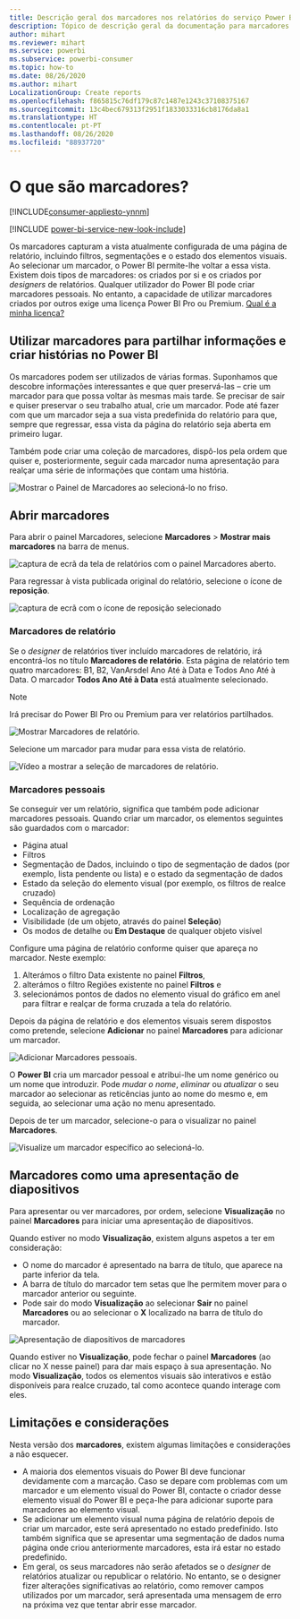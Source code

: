 ```yaml
---
title: Descrição geral dos marcadores nos relatórios do serviço Power BI
description: Tópico de descrição geral da documentação para marcadores no serviço Power BI.
author: mihart
ms.reviewer: mihart
ms.service: powerbi
ms.subservice: powerbi-consumer
ms.topic: how-to
ms.date: 08/26/2020
ms.author: mihart
LocalizationGroup: Create reports
ms.openlocfilehash: f865815c76df179c87c1487e1243c37108375167
ms.sourcegitcommit: 13c4bec679313f2951f1833033316cb8176da8a1
ms.translationtype: HT
ms.contentlocale: pt-PT
ms.lasthandoff: 08/26/2020
ms.locfileid: "88937720"
---
```

# <a name="what-are-bookmarks"></a>O que são marcadores?

[!INCLUDE[consumer-appliesto-ynnm](../includes/consumer-appliesto-ynnm.md)]

[!INCLUDE [power-bi-service-new-look-include](../includes/power-bi-service-new-look-include.md)]

Os marcadores capturam a vista atualmente configurada de uma página de relatório, incluindo filtros, segmentações e o estado dos elementos visuais. Ao selecionar um marcador, o Power BI permite-lhe voltar a essa vista. Existem dois tipos de marcadores: os criados por si e os criados por *designers* de relatórios. Qualquer utilizador do Power BI pode criar marcadores pessoais. No entanto, a capacidade de utilizar marcadores criados por outros exige uma licença Power BI Pro ou Premium. [Qual é a minha licença?](end-user-license.md)

## <a name="use-bookmarks-to-share-insights-and-build-stories-in-power-bi"></a>Utilizar marcadores para partilhar informações e criar histórias no Power BI 
Os marcadores podem ser utilizados de várias formas. Suponhamos que descobre informações interessantes e que quer preservá-las – crie um marcador para que possa voltar às mesmas mais tarde. Se precisar de sair e quiser preservar o seu trabalho atual, crie um marcador. Pode até fazer com que um marcador seja a sua vista predefinida do relatório para que, sempre que regressar, essa vista da página do relatório seja aberta em primeiro lugar. 

Também pode criar uma coleção de marcadores, dispô-los pela ordem que quiser e, posteriormente, seguir cada marcador numa apresentação para realçar uma série de informações que contam uma história.  

![Mostrar o Painel de Marcadores ao selecioná-lo no friso.](media/end-user-bookmarks/power-bi-bookmark-icon.png)

## <a name="open-bookmarks"></a>Abrir marcadores
Para abrir o painel Marcadores, selecione **Marcadores** > **Mostrar mais marcadores** na barra de menus. 

![captura de ecrã da tela de relatórios com o painel Marcadores aberto.](media/end-user-bookmarks/power-bi-show-bookmarks.png)

Para regressar à vista publicada original do relatório, selecione o ícone de **reposição**.

![captura de ecrã com o ícone de reposição selecionado](media/end-user-bookmarks/power-bi-revert.png)

### <a name="report-bookmarks"></a>Marcadores de relatório
Se o *designer* de relatórios tiver incluído marcadores de relatório, irá encontrá-los no título **Marcadores de relatório**. Esta página de relatório tem quatro marcadores: B1, B2, VanArsdel Ano Até à Data e Todos Ano Até à Data. O marcador **Todos Ano Até à Data** está atualmente selecionado.

> [!NOTE]
> Irá precisar do Power BI Pro ou Premium para ver relatórios partilhados. 

![Mostrar Marcadores de relatório.](media/end-user-bookmarks/power-bi-bookmark-list.png)

Selecione um marcador para mudar para essa vista de relatório. 

![Vídeo a mostrar a seleção de marcadores de relatório.](media/end-user-bookmarks/power-bi-bookmarks.gif)

### <a name="personal-bookmarks"></a>Marcadores pessoais

Se conseguir ver um relatório, significa que também pode adicionar marcadores pessoais.  Quando criar um marcador, os elementos seguintes são guardados com o marcador:

* Página atual
* Filtros
* Segmentação de Dados, incluindo o tipo de segmentação de dados (por exemplo, lista pendente ou lista) e o estado da segmentação de dados
* Estado da seleção do elemento visual (por exemplo, os filtros de realce cruzado)
* Sequência de ordenação
* Localização de agregação
* Visibilidade (de um objeto, através do painel **Seleção**)
* Os modos de detalhe ou **Em Destaque** de qualquer objeto visível

Configure uma página de relatório conforme quiser que apareça no marcador. Neste exemplo:

1. Alterámos o filtro Data existente no painel **Filtros**,
1. alterámos o filtro Regiões existente no painel **Filtros** e
1.  selecionámos pontos de dados no elemento visual do gráfico em anel para filtrar e realçar de forma cruzada a tela do relatório. 

Depois da página de relatório e dos elementos visuais serem dispostos como pretende, selecione **Adicionar** no painel **Marcadores** para adicionar um marcador. 

![Adicionar Marcadores pessoais.](media/end-user-bookmarks/power-bi-personal.png)

O **Power BI** cria um marcador pessoal e atribui-lhe um nome genérico ou um nome que introduzir. Pode *mudar o nome*, *eliminar* ou *atualizar* o seu marcador ao selecionar as reticências junto ao nome do mesmo e, em seguida, ao selecionar uma ação no menu apresentado.

Depois de ter um marcador, selecione-o para o visualizar no painel **Marcadores**. 

![Visualize um marcador específico ao selecioná-lo.](media/end-user-bookmarks/power-bi-selected.png)


<!--
## Arranging bookmarks
As you create bookmarks, you might find that the order in which you create them isn't necessarily the same order you'd like to present them to your audience. No problem, you can easily rearrange the order of bookmarks.

In the **Bookmarks** pane, simply drag-and-drop bookmarks to change their order, as shown in the following image. The yellow bar between bookmarks designates where the dragged bookmark will be placed.

![Change bookmark order by drag-and-drop](media/desktop-bookmarks/bookmarks_06.png)

The order of your bookmarks can become important when you use the **View** feature of bookmarks, as described in the next section. 

-->

## <a name="bookmarks-as-a-slide-show"></a>Marcadores como uma apresentação de diapositivos
Para apresentar ou ver marcadores, por ordem, selecione **Visualização** no painel **Marcadores** para iniciar uma apresentação de diapositivos.

Quando estiver no modo **Visualização**, existem alguns aspetos a ter em consideração:

- O nome do marcador é apresentado na barra de título, que aparece na parte inferior da tela.
- A barra de título do marcador tem setas que lhe permitem mover para o marcador anterior ou seguinte.
- Pode sair do modo **Visualização** ao selecionar **Sair** no painel **Marcadores** ou ao selecionar o **X** localizado na barra de título do marcador.

![Apresentação de diapositivos de marcadores](media/end-user-bookmarks/power-bi-view-bookmarks.png)

Quando estiver no **Visualização**, pode fechar o painel **Marcadores** (ao clicar no X nesse painel) para dar mais espaço à sua apresentação. No modo **Visualização**, todos os elementos visuais são interativos e estão disponíveis para realce cruzado, tal como acontece quando interage com eles. 

<!--
## Visibility - using the Selection pane
With the release of bookmarks, the new **Selection** pane is also introduced. The **Selection** pane provides a list of all objects on the current page and allows you to select the object and specify whether a given object is visible. 

![Enable the Selection pane](media/desktop-bookmarks/bookmarks_08.png)

You can select an object using the **Selection** pane. Also, you can toggle whether the object is currently visible by clicking the eye icon to the right of the visual. 

![Selection pane](media/desktop-bookmarks/bookmarks_09.png)

When a bookmark is added, the visible status of each object is also saved based on its setting in the **Selection** pane. 

It's important to note that **slicers** continue to filter a report page, regardless of whether they are visible. As such, you can create many different bookmarks, with different slicer settings, and make a single report page appear very different (and highlight different insights) in various bookmarks.


## Bookmarks for shapes and images
You can also link shapes and images to bookmarks. With this feature, when you click on an object, it will show the bookmark associated with that object. This can be especially useful when working with buttons; you can learn more by reading the article about [using buttons in Power BI](../create-reports/desktop-buttons.md). 

To assign a bookmark to an object, select the object, then expand the **Action** section from the **Format Shape** pane, as shown in the following image.

![Add bookmark link to an object](media/desktop-bookmarks/bookmarks_10.png)

Once you turn the **Action** slider to **On** you can select whether the object is a back button, a bookmark, or a Q&A command. If you select bookmark, you can then select which of your bookmarks the object is linked to.

There are all sorts of interesting things you can do with object-linked bookmarking. You can create a visual table of contents on your report page, or you can provide different views (such as visual types) of the same information, just by clicking on an object.

When you are in editing mode you can use ctrl+click to follow the link, and when not in edit mode, simply click the object to follow the link. 


## Bookmark groups

Beginning with the August 2018 release of **Power BI Desktop**, you can create and use bookmark groups. A bookmark group is a collection of bookmarks that you specify, which can be shown and organized as a group. 

To create a bookmark group, hold down the CTRL key and select the bookmarks you want to include in the group, then click the ellipses beside any of the selected bookmarks, and select **Group** from the menu that appears.

![Create a bookmark group](media/desktop-bookmarks/bookmarks_15.png)

**Power BI Desktop** automatically names the group *Group 1*. Fortunately, you can just double-click on the name and rename it to whatever you want.

![Rename a bookmark group](media/desktop-bookmarks/bookmarks_16.png)

With any bookmark group, clicking on the bookmark group's name only expands or collapses the group of bookmarks, and does not represent a bookmark by itself. 

When using the **View** feature of bookmarks, the following applies:

* If the selected bookmark is in a group when you select **View** from bookmarks, only the bookmarks *in that group* are shown in the viewing session. 

* If the selected bookmark is not in a group, or is on the top level (such as the name of a bookmark group), then all bookmarks for the entire report are played, including bookmarks in any group. 

To ungroup bookmarks, just select any bookmark in a group, click the ellipses, and then select **Ungroup** from the menu that appears. 

![Ungroup a bookmark group](media/desktop-bookmarks/bookmarks_17.png)

Note that selecting **Ungroup** for any bookmark from a group takes all bookmarks out of the group (it deletes the group, but not the bookmarks themselves). So to remove a single bookmark from a group, you need to **Ungroup** any member from that group, which deletes the grouping, then select the members you want in the new group (using CTRL and clicking each bookmark), and select **Group** again. 
-->





## <a name="limitations-and-considerations"></a>Limitações e considerações
Nesta versão dos **marcadores**, existem algumas limitações e considerações a não esquecer.

* A maioria dos elementos visuais do Power BI deve funcionar devidamente com a marcação. Caso se depare com problemas com um marcador e um elemento visual do Power BI, contacte o criador desse elemento visual do Power BI e peça-lhe para adicionar suporte para marcadores ao elemento visual.
* Se adicionar um elemento visual numa página de relatório depois de criar um marcador, este será apresentado no estado predefinido. Isto também significa que se apresentar uma segmentação de dados numa página onde criou anteriormente marcadores, esta irá estar no estado predefinido.
* Em geral, os seus marcadores não serão afetados se o *designer* de relatórios atualizar ou republicar o relatório. No entanto, se o designer fizer alterações significativas ao relatório, como remover campos utilizados por um marcador, será apresentada uma mensagem de erro na próxima vez que tentar abrir esse marcador. 

<!--
## Next steps
spotlight?
-->
